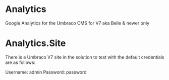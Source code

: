 Analytics
=========

Google Analytics for the Umbraco CMS for V7 aka Belle &amp; newer only


Analytics.Site
=========

There is a Umbraco V7 site in the solution to test with the default credentials are as follows:

Username: admin
Password: password

